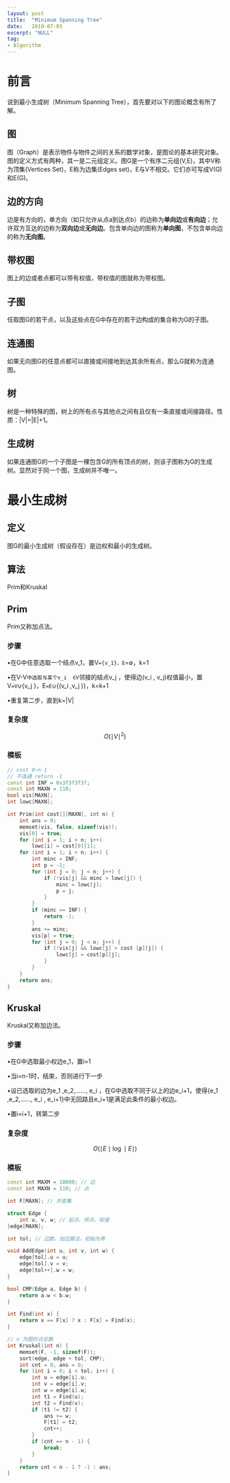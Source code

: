 ```yaml
---
layout: post
title:  "Minimum Spanning Tree"
date:   2019-07-03
excerpt: "NULL"
tag:
- Algorithm
---
```


# 前言

说到最小生成树（Minimum Spanning Tree），首先要对以下的图论概念有所了解。

## 图

图（Graph）是表示物件与物件之间的关系的数学对象，是图论的基本研究对象。图的定义方式有两种，其一是二元组定义。图G是一个有序二元组(V,E)，其中V称为顶集(Vertices Set)，E称为边集(Edges set)，E与V不相交。它们亦可写成V(G)和E(G)。

## 边的方向

边是有方向的，单方向（如只允许从点a到达点b）的边称为**单向边**或**有向边**；允许双方互达的边称为**双向边**或**无向边**。包含单向边的图称为**单向图**，不包含单向边的称为**无向图**。

## 带权图

图上的边或者点都可以带有权值，带权值的图就称为带权图。

## 子图

任取图G的若干点，以及这些点在G中存在的若干边构成的集合称为G的子图。

## 连通图

如果无向图G的任意点都可以直接或间接地到达其余所有点，那么G就称为连通图。

## 树

树是一种特殊的图，树上的所有点与其他点之间有且仅有一条直接或间接路径。性质：|V|=|E|+1。

## 生成树

如果连通图G的一个子图是一棵包含G的所有顶点的树，则该子图称为G的生成树。显然对于同一个图，生成树并不唯一。

# 最小生成树

## 定义

图G的最小生成树（假设存在）是边权和最小的生成树。

## 算法

Prim和Kruskal

## Prim

Prim又称加点法。

### 步骤

•在G中任意选取一个结点v_1，置V`={v_1}，E`=∅，k=1

•在V-V`中选取与某个v_i  ∈V`邻接的结点v_j  ，使得边(v_i  , v_j)权值最小，置V`=V`∪{v_j  }，E`=E`∪{(v_i  ,v_j  )}，k=k+1

•重复第二步，直到k=|V|

### 复杂度

$$
O(\mid V\mid^2)
$$



### 模板

```c++
// cost 0~n-1
// 不连通 return -1
const int INF = 0x3f3f3f3f;
const int MAXN = 110;
bool vis[MAXN];
int lowc[MAXN];

int Prim(int cost[][MAXN], int n) {
	int ans = 0;
	memset(vis, false, sizeof(vis));
	vis[0] = true;
	for (int i = 1; i < n; i++)
		lowc[i] = cost[0][1];
	for (int i = 1; i < n; i++) {
		int minc = INF;
		int p = -1;
		for (int j = 0; j < n; j++) {
			if (!vis[j] && minc > lowc[j]) {
				minc = lowc[j];
				p = j;
			}
		}
		if (minc == INF) {
			return -1;
		}
		ans += minc;
		vis[p] = true;
		for (int j = 0; j < n; j++) {
			if (!vis[j] && lowc[j] > cost [p][j]) {
				lowc[j] = cost[p][j];
			}
		}
	}
	return ans;
}
```

## Kruskal

Kruskal又称加边法。

### 步骤

•在G中选取最小权边e_1，置i=1

•当i=n-1时，结束，否则进行下一步

•设已选取的边为e_1  ,e_2,……, e_i  ，在G中选取不同于以上的边e_i+1，使得{e_1  ,e_2,……, e_i  , e_i+1}中无回路且e_i+1是满足此条件的最小权边。

•置i=i+1，转第二步

### 复杂度

$$
O(\mid E\mid \log \mid E \mid)
$$



### 模板

```c++
const int MAXM = 10000; // 边
const int MAXN = 110; // 点

int F[MAXN]; // 并查集

struct Edge {
	int u, v, w; // 起点、终点、权值
}edge[MAXN];

int tol; // 边数，加边算法，初始为零

void AddEdge(int u, int v, int w) {
	edge[tol].u = u;
	edge[tol].v = v;
	edge[tol++].w = w;
}

bool CMP(Edge a, Edge b) {
	return a.w < b.w;
}

int Find(int x) {
	return x == F[x] ? x : F[x] = Find(x);
}

// n 为图的点总数
int Kruskal(int n) {
	memset(F, -1, sizeof(F));
	sort(edge, edge + tol, CMP);
	int cnt = 0, ans = 0;
	for (int i = 0; i < tol; i++) {
		int u = edge[i].u;
		int v = edge[i].v;
		int w = edge[i].w;
		int t1 = Find(u);
		int t2 = Find(v);
		if (t1 != t2) {
			ans += w;
			F[t1] = t2;
			cnt++;
		}
		if (cnt == n - 1) {
			break;
		}
	}
	return cnt < n - 1 ? -1 : ans;
}
```

